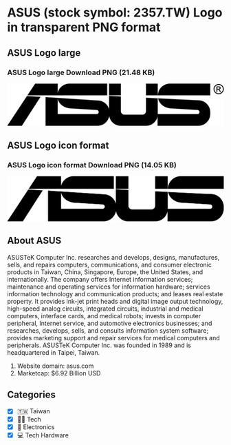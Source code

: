 # ASUS (stock symbol: 2357.TW) Logo in transparent PNG format

## ASUS Logo large

### ASUS Logo large Download PNG (21.48 KB)

![ASUS Logo large Download PNG (21.48 KB)](/img/orig/2357.TW_BIG-aee11514.png)

## ASUS Logo icon format

### ASUS Logo icon format Download PNG (14.05 KB)

![ASUS Logo icon format Download PNG (14.05 KB)](/img/orig/2357.TW-9ff4bbd5.png)

## About ASUS

ASUSTeK Computer Inc. researches and develops, designs, manufactures, sells, and repairs computers, communications, and consumer electronic products in Taiwan, China, Singapore, Europe, the United States, and internationally. The company offers Internet information services; maintenance and operating services for information hardware; services information technology and communication products; and leases real estate property. It provides ink-jet print heads and digital image output technology, high-speed analog circuits, integrated circuits, industrial and medical computers, interface cards, and medical robots; invests in computer peripheral, Internet service, and automotive electronics businesses; and researches, develops, sells, and consults information system software; provides marketing support and repair services for medical computers and peripherals. ASUSTeK Computer Inc. was founded in 1989 and is headquartered in Taipei, Taiwan.

1. Website domain: asus.com
2. Marketcap: $6.92 Billion USD


## Categories
- [x] 🇹🇼 Taiwan
- [x] 👩‍💻 Tech
- [x] 🔌 Electronics
- [x] 💻 Tech Hardware
